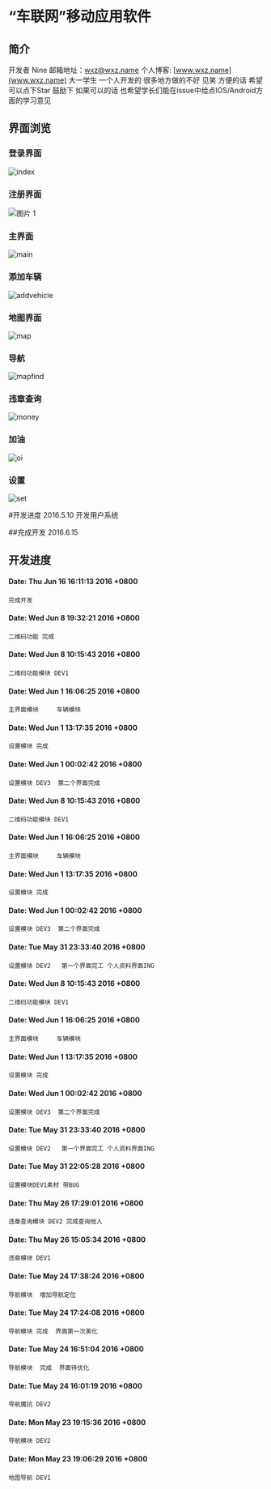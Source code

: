 # “车联网”移动应用软件
## 简介
开发者 Nine 
邮箱地址：wxz@wxz.name
个人博客: [www.wxz.name](www.wxz.name)
大一学生 一个人开发的 很多地方做的不好 见笑
方便的话 希望可以点下Star 鼓励下
如果可以的话 也希望学长们能在issue中给点IOS/Android方面的学习意见
## 界面浏览
### 登录界面
![index](https://o90qqsid7.qnssl.com/index-1.png?imageView2/2/w/300/h/560/interlace/0/q/60)
### 注册界面
![图片 1](https://o90qqsid7.qnssl.com/%E5%9B%BE%E7%89%87%201.png?imageView2/2/w/300/h/560/interlace/0/q/60)
### 主界面
![main](https://o90qqsid7.qnssl.com/main.png?imageView2/2/w/300/h/560/interlace/0/q/60)
### 添加车辆
![addvehicle](https://o90qqsid7.qnssl.com/addvehicle.png?imageView2/2/w/300/h/560/interlace/0/q/60)
### 地图界面
![map](https://o90qqsid7.qnssl.com/map.png?imageView2/2/w/300/h/560/interlace/0/q/60)
### 导航
![mapfind](https://o90qqsid7.qnssl.com/mapfind.png?imageView2/2/w/300/h/560/interlace/0/q/60)
### 违章查询
![money](https://o90qqsid7.qnssl.com/money.png?imageView2/2/w/300/h/560/interlace/0/q/60)
### 加油
![oi](https://o90qqsid7.qnssl.com/oil2.png?imageView2/2/w/300/h/560/interlace/0/q/60)
### 设置
![set](https://o90qqsid7.qnssl.com/set.png?imageView2/2/w/300/h/560/interlace/0/q/60)

#开发进度
2016.5.10
开发用户系统

##完成开发 
2016.6.15


## 开发进度
#### Date:   Thu Jun 16 16:11:13 2016 +0800
    完成开发

#### Date:   Wed Jun 8 19:32:21 2016 +0800
    二维码功能 完成

#### Date:   Wed Jun 8 10:15:43 2016 +0800
    二维码功能模块 DEV1

#### Date:   Wed Jun 1 16:06:25 2016 +0800
    主界面模块     车辆模块

#### Date:   Wed Jun 1 13:17:35 2016 +0800
    设置模块 完成

#### Date:   Wed Jun 1 00:02:42 2016 +0800
    设置模块 DEV3  第二个界面完成

#### Date:   Wed Jun 8 10:15:43 2016 +0800
    二维码功能模块 DEV1

#### Date:   Wed Jun 1 16:06:25 2016 +0800
    主界面模块     车辆模块

#### Date:   Wed Jun 1 13:17:35 2016 +0800
    设置模块 完成

#### Date:   Wed Jun 1 00:02:42 2016 +0800
    设置模块 DEV3  第二个界面完成

#### Date:   Tue May 31 23:33:40 2016 +0800
    设置模块 DEV2   第一个界面完工 个人资料界面ING

#### Date:   Wed Jun 8 10:15:43 2016 +0800
    二维码功能模块 DEV1

#### Date:   Wed Jun 1 16:06:25 2016 +0800
    主界面模块     车辆模块

#### Date:   Wed Jun 1 13:17:35 2016 +0800
    设置模块 完成

#### Date:   Wed Jun 1 00:02:42 2016 +0800
    设置模块 DEV3  第二个界面完成

#### Date:   Tue May 31 23:33:40 2016 +0800
    设置模块 DEV2   第一个界面完工 个人资料界面ING

#### Date:   Tue May 31 22:05:28 2016 +0800
    设置模块DEV1素材 带BUG

#### Date:   Thu May 26 17:29:01 2016 +0800
    违章查询模块 DEV2 完成查询他人

#### Date:   Thu May 26 15:05:34 2016 +0800
    违章模块 DEV1

#### Date:   Tue May 24 17:38:24 2016 +0800
    导航模块  增加导航定位

#### Date:   Tue May 24 17:24:08 2016 +0800
    导航模块 完成  界面第一次美化

#### Date:   Tue May 24 16:51:04 2016 +0800
    导航模块  完成  界面待优化

#### Date:   Tue May 24 16:01:19 2016 +0800
    导航魔抗 DEV2

#### Date:   Mon May 23 19:15:36 2016 +0800
    导航模块 DEV2

#### Date:   Mon May 23 19:06:29 2016 +0800
    地图导航 DEV1

